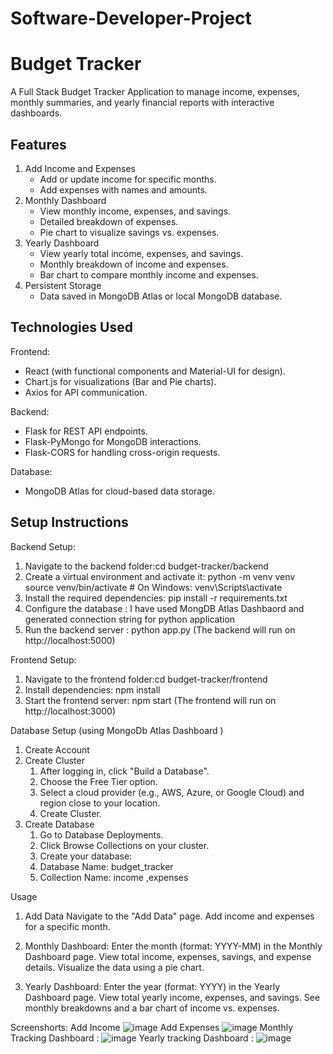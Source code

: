 # Software-Developer-Project
Budget Tracker
==============

A Full Stack Budget Tracker Application to manage income, expenses, 
monthly summaries, and yearly financial reports with interactive dashboards.

Features
--------
1. Add Income and Expenses
   - Add or update income for specific months.
   - Add expenses with names and amounts.
2. Monthly Dashboard
   - View monthly income, expenses, and savings.
   - Detailed breakdown of expenses.
   - Pie chart to visualize savings vs. expenses.
3. Yearly Dashboard
   - View yearly total income, expenses, and savings.
   - Monthly breakdown of income and expenses.
   - Bar chart to compare monthly income and expenses.
4. Persistent Storage
   - Data saved in MongoDB Atlas or local MongoDB database.

Technologies Used
-----------------
Frontend:
- React (with functional components and Material-UI for design).
- Chart.js for visualizations (Bar and Pie charts).
- Axios for API communication.

Backend:
- Flask for REST API endpoints.
- Flask-PyMongo for MongoDB interactions.
- Flask-CORS for handling cross-origin requests.

Database:
- MongoDB Atlas for cloud-based data storage.

Setup Instructions
------------------

Backend Setup:
1. Navigate to the backend folder:cd budget-tracker/backend
2. Create a virtual environment and activate it: python -m venv venv source venv/bin/activate # On Windows: venv\Scripts\activate
3. Install the required dependencies: pip install -r requirements.txt
4. Configure the database : I have used MongDB Atlas Dashbaord and generated connection string for python application 
5. Run the backend server : python app.py   (The backend will run on http://localhost:5000)

Frontend Setup:
1. Navigate to the frontend folder:cd budget-tracker/frontend
2. Install dependencies: npm install
3. Start the frontend server: npm start (The frontend will run on http://localhost:3000)

Database Setup (using MongoDb Atlas Dashboard )
1. Create Account
2. Create Cluster
    1. After logging in, click "Build a Database".
    2. Choose the Free Tier option.
    3. Select a cloud provider (e.g., AWS, Azure, or Google Cloud) and region close to your location.
    4. Create Cluster.
3. Create Database
    1. Go to Database Deployments.
    2. Click Browse Collections on your cluster.
    3. Create your database:
    4. Database Name: budget_tracker
    5. Collection Name: income ,expenses
   
Usage
1. Add Data
  Navigate to the "Add Data" page.
  Add income and expenses for a specific month.

2. Monthly Dashboard:
  Enter the month (format: YYYY-MM) in the Monthly Dashboard page.
  View total income, expenses, savings, and expense details.
  Visualize the data using a pie chart.

3. Yearly Dashboard:
  Enter the year (format: YYYY) in the Yearly Dashboard page.
  View total yearly income, expenses, and savings.
  See monthly breakdowns and a bar chart of income vs. expenses.


Screenshorts:
Add Income
![image](https://github.com/user-attachments/assets/c31fa265-0495-4b9b-acec-edd9f7f80940)
Add Expenses
![image](https://github.com/user-attachments/assets/0ba6e8b8-794e-4365-b7fa-2b6866279384)
Monthly Tracking Dashboard :
![image](https://github.com/user-attachments/assets/e9ff9ba0-bb46-4ce3-8638-c97c104ff6a4)
Yearly  tracking Dashboard :
![image](https://github.com/user-attachments/assets/ab3073bb-27d2-4bbc-940c-7a56b87b91c5)











